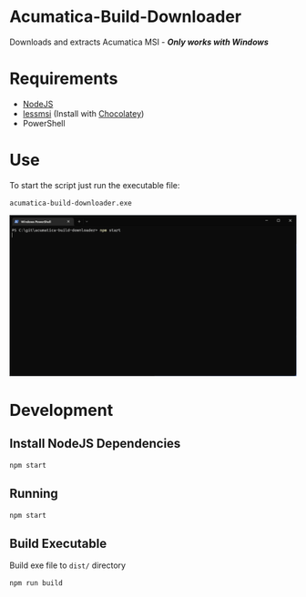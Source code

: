 # Acumatica-Build-Downloader

Downloads and extracts Acumatica MSI - **_Only works with Windows_**

# Requirements

-   [NodeJS](https://nodejs.org/en/download/)
-   [lessmsi](https://lessmsi.activescott.com/) (Install with [Chocolatey](https://chocolatey.org/install))
-   PowerShell

# Use

To start the script just run the executable file:

```shell
acumatica-build-downloader.exe
```

![Use](./doc/acuamtica-build-downloader.gif 'Running Example')

# Development

## Install NodeJS Dependencies

```shell
npm start
```

## Running

```shell
npm start
```

## Build Executable

Build exe file to `dist/` directory

```shell
npm run build
```
